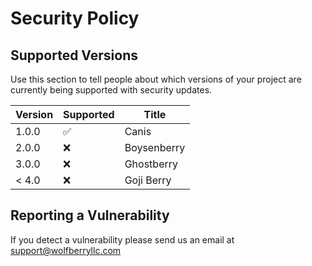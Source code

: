 # Security Policy

## Supported Versions

Use this section to tell people about which versions of your project are
currently being supported with security updates.

| Version | Supported          | Title      |
| ------- | ------------------ |------------|
| 1.0.0   | :white_check_mark: | Canis      |
| 2.0.0   | :x:                | Boysenberry|
| 3.0.0   | :x:                | Ghostberry |
| < 4.0   | :x:                | Goji Berry |

## Reporting a Vulnerability

If you detect a vulnerability please send us an email at support@wolfberryllc.com

